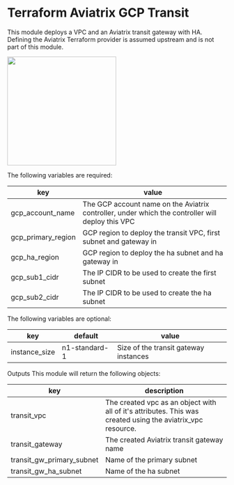 # Terraform Aviatrix GCP Transit

This module deploys a VPC and an Aviatrix transit gateway with HA. Defining the Aviatrix Terraform provider is assumed upstream and is not part of this module.

<img src="https://avtx-tf-modules-images.s3.amazonaws.com/transit-vpc-gcp.png"  height="250">

The following variables are required:

key | value
--- | ---
gcp_account_name | The GCP account name on the Aviatrix controller, under which the controller will deploy this VPC
gcp_primary_region | GCP region to deploy the transit VPC, first subnet and gateway in
gcp_ha_region | GCP region to deploy the ha subnet and ha gateway in
gcp_sub1_cidr | The IP CIDR to be used to create the first subnet
gcp_sub2_cidr | The IP CIDR to be used to create the ha subnet


The following variables are optional:

key | default | value
--- | --- | ---
instance_size | n1-standard-1 | Size of the transit gateway instances
 

Outputs
This module will return the following objects:

key | description
--- | ---
transit_vpc | The created vpc as an object with all of it's attributes. This was created using the aviatrix_vpc resource.
transit_gateway | The created Aviatrix transit gateway name
transit_gw_primary_subnet | Name of the primary subnet
transit_gw_ha_subnet | Name of the ha subnet